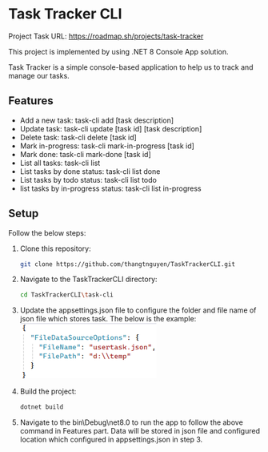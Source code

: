 # Task Tracker CLI

Project Task URL: https://roadmap.sh/projects/task-tracker

This project is implemented by using .NET 8 Console App solution.

Task Tracker is a simple console-based application to help us to track and manage our tasks.

## Features

- Add a new task: task-cli add [task description]
- Update task: task-cli update [task id] [task description]
- Delete task: task-cli delete [task id]
- Mark in-progress: task-cli mark-in-progress [task id]
- Mark done: task-cli mark-done [task id]
- List all tasks: task-cli list
- List tasks by done status: task-cli list done
- List tasks by todo status: task-cli list todo
- list tasks by in-progress status: task-cli list in-progress

## Setup

Follow the below steps:

1. Clone this repository:
   ```bash
   git clone https://github.com/thangtnguyen/TaskTrackerCLI.git
   ```
2. Navigate to the TaskTrackerCLI directory:
   ```bash
   cd TaskTrackerCLI\task-cli
   ```
3. Update the appsettings.json file to configure the folder and file name of json file which stores task. The below is the example:
   ![alt](image.png)

4. Build the project:
   ```bash
   dotnet build
   ```
5. Navigate to the bin\Debug\net8.0 to run the app to follow the above command in Features part. Data will be stored in json file and configured location which configured in appsettings.json in step 3.
